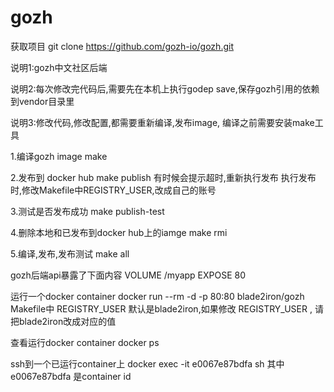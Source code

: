 # gozh
获取项目
git clone https://github.com/gozh-io/gozh.git


说明1:gozh中文社区后端

说明2:每次修改完代码后,需要先在本机上执行godep save,保存gozh引用的依赖到vendor目录里

说明3:修改代码,修改配置,都需要重新编译,发布image, 编译之前需要安装make工具


1.编译gozh image
make

2.发布到 docker hub
make publish
有时候会提示超时,重新执行发布
执行发布时,修改Makefile中REGISTRY_USER,改成自己的账号

3.测试是否发布成功
make publish-test

4.删除本地和已发布到docker hub上的iamge
make rmi

5.编译,发布,发布测试
make all


gozh后端api暴露了下面内容
VOLUME /myapp 
EXPOSE 80

运行一个docker container
docker run --rm -d -p 80:80 blade2iron/gozh
Makefile中 REGISTRY_USER 默认是blade2iron,如果修改 REGISTRY_USER , 请把blade2iron改成对应的值

查看运行docker container
docker ps

ssh到一个已运行container上
docker exec -it e0067e87bdfa sh
其中e0067e87bdfa 是container id

